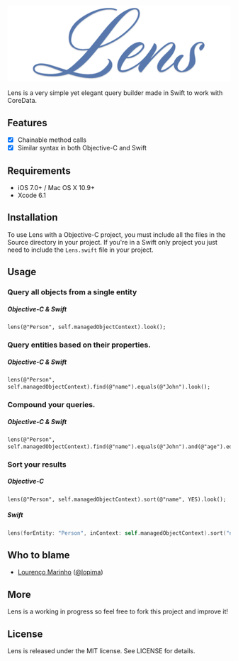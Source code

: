 ![Lens](Lens.png)

Lens is a very simple yet elegant query builder made in Swift to work with CoreData.

Features
--
- [x] Chainable method calls
- [x] Similar syntax in both Objective-C and Swift

Requirements
--
- iOS 7.0+ / Mac OS X 10.9+
- Xcode 6.1

Installation
--
To use Lens with a Objective-C project, you must include all the files in the Source directory in your project. If you're in a Swift only project you just need to include the `Lens.swift` file in your project.

Usage
--

### Query all objects from a single entity
##### Objective-C & Swift
```objc
lens(@"Person", self.managedObjectContext).look();
```

### Query entities based on their properties.
##### Objective-C & Swift
```objc
lens(@"Person", self.managedObjectContext).find(@"name").equals(@"John").look();
```

### Compound your queries.
##### Objective-C & Swift
```objc
lens(@"Person", self.managedObjectContext).find(@"name").equals(@"John").and(@"age").equals(26).look();
```

### Sort your results
##### Objective-C
```objc
lens(@"Person", self.managedObjectContext).sort(@"name", YES).look();
```
##### Swift
```swift
lens(forEntity: "Person", inContext: self.managedObjectContext).sort("name", ascending: true).look();
```

Who to blame
--
- [Lourenço Marinho](http://github.com/lourenco-marinho) ([@lopima](https://twitter.com/lopima))

More
--
Lens is a working in progress so feel free to fork this project and improve it!

License
--
Lens is released under the MIT license. See LICENSE for details.
